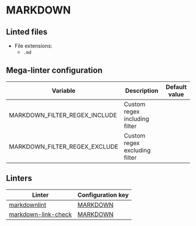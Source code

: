 <!-- markdownlint-disable MD003 MD020 MD033 MD041 -->
<!-- Generated by .automation/build.py, please do not update manually -->
# MARKDOWN

## Linted files

- File extensions:
  - `.md`

## Mega-linter configuration

| Variable | Description | Default value |
| ----------------- | -------------- | -------------- |
| MARKDOWN_FILTER_REGEX_INCLUDE | Custom regex including filter |  |
| MARKDOWN_FILTER_REGEX_EXCLUDE | Custom regex excluding filter |  |

## Linters

| Linter | Configuration key |
| ------ | ----------------- |
| [markdownlint](markdown_markdownlint.md) | [MARKDOWN](markdown_markdownlint.md) |
| [markdown-link-check](markdown_markdown_link_check.md) | [MARKDOWN](markdown_markdown_link_check.md) |
